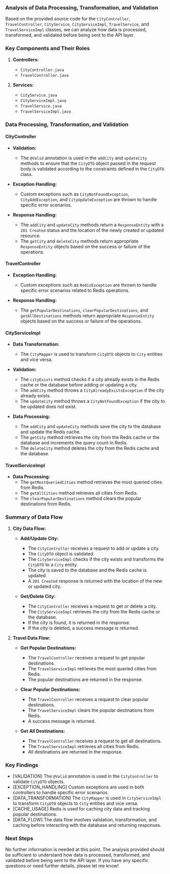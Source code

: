 ### Analysis of Data Processing, Transformation, and Validation

Based on the provided source code for the `CityController`, `TravelController`, `CityService`, `CityServiceImpl`, `TravelService`, and `TravelServiceImpl` classes, we can analyze how data is processed, transformed, and validated before being sent to the API layer.

### Key Components and Their Roles

1. **Controllers:**
   - `CityController.java`
   - `TravelController.java`

2. **Services:**
   - `CityService.java`
   - `CityServiceImpl.java`
   - `TravelService.java`
   - `TravelServiceImpl.java`

### Data Processing, Transformation, and Validation

#### CityController

- **Validation:**
  - The `@Valid` annotation is used in the `addCity` and `updateCity` methods to ensure that the `CityDTO` object passed in the request body is validated according to the constraints defined in the `CityDTO` class.

- **Exception Handling:**
  - Custom exceptions such as `CityNotFoundException`, `CityAddException`, and `CityUpdateException` are thrown to handle specific error scenarios.

- **Response Handling:**
  - The `addCity` and `updateCity` methods return a `ResponseEntity` with a `201 Created` status and the location of the newly created or updated resource.
  - The `getCity` and `deleteCity` methods return appropriate `ResponseEntity` objects based on the success or failure of the operations.

#### TravelController

- **Exception Handling:**
  - Custom exceptions such as `RedisException` are thrown to handle specific error scenarios related to Redis operations.

- **Response Handling:**
  - The `getPopularDestinations`, `clearPopularDestinations`, and `getAllDestinations` methods return appropriate `ResponseEntity` objects based on the success or failure of the operations.

#### CityServiceImpl

- **Data Transformation:**
  - The `CityMapper` is used to transform `CityDTO` objects to `City` entities and vice versa.

- **Validation:**
  - The `cityExists` method checks if a city already exists in the Redis cache or the database before adding or updating a city.
  - The `addCity` method throws a `CityAlreadyExistsException` if the city already exists.
  - The `updateCity` method throws a `CityNotFoundException` if the city to be updated does not exist.

- **Data Processing:**
  - The `addCity` and `updateCity` methods save the city to the database and update the Redis cache.
  - The `getCity` method retrieves the city from the Redis cache or the database and increments the query count in Redis.
  - The `deleteCity` method deletes the city from the Redis cache and the database.

#### TravelServiceImpl

- **Data Processing:**
  - The `getMostQueriedCities` method retrieves the most queried cities from Redis.
  - The `getAllCities` method retrieves all cities from Redis.
  - The `clearPopularDestinations` method clears the popular destinations from Redis.

### Summary of Data Flow

1. **City Data Flow:**
   - **Add/Update City:**
     - The `CityController` receives a request to add or update a city.
     - The `CityDTO` object is validated.
     - The `CityServiceImpl` checks if the city exists and transforms the `CityDTO` to a `City` entity.
     - The city is saved to the database and the Redis cache is updated.
     - A `201 Created` response is returned with the location of the new or updated city.

   - **Get/Delete City:**
     - The `CityController` receives a request to get or delete a city.
     - The `CityServiceImpl` retrieves the city from the Redis cache or the database.
     - If the city is found, it is returned in the response.
     - If the city is deleted, a success message is returned.

2. **Travel Data Flow:**
   - **Get Popular Destinations:**
     - The `TravelController` receives a request to get popular destinations.
     - The `TravelServiceImpl` retrieves the most queried cities from Redis.
     - The popular destinations are returned in the response.

   - **Clear Popular Destinations:**
     - The `TravelController` receives a request to clear popular destinations.
     - The `TravelServiceImpl` clears the popular destinations from Redis.
     - A success message is returned.

   - **Get All Destinations:**
     - The `TravelController` receives a request to get all destinations.
     - The `TravelServiceImpl` retrieves all cities from Redis.
     - All destinations are returned in the response.

### Key Findings

- [VALIDATION] The `@Valid` annotation is used in the `CityController` to validate `CityDTO` objects.
- [EXCEPTION_HANDLING] Custom exceptions are used in both controllers to handle specific error scenarios.
- [DATA_TRANSFORMATION] The `CityMapper` is used in `CityServiceImpl` to transform `CityDTO` objects to `City` entities and vice versa.
- [CACHE_USAGE] Redis is used for caching city data and tracking popular destinations.
- [DATA_FLOW] The data flow involves validation, transformation, and caching before interacting with the database and returning responses.

### Next Steps

No further information is needed at this point. The analysis provided should be sufficient to understand how data is processed, transformed, and validated before being sent to the API layer. If you have any specific questions or need further details, please let me know!